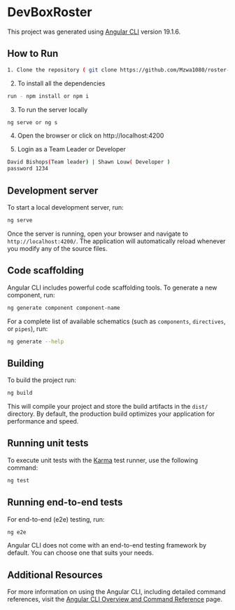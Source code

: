 # DevBoxRoster

This project was generated using [Angular CLI](https://github.com/angular/angular-cli) version 19.1.6.

## How to Run
```bash
1. Clone the repository ( git clone https://github.com/Mzwa1080/roster-management-system.git )

```
2. To install all the dependencies
``` bash 
run - npm install or npm i 
``` 

3. To run the server locally
```bash 
ng serve or ng s 
```

4. Open the browser or click on http://localhost:4200

5. Login as a Team Leader or Developer
```bash
David Bishops(Team leader) | Shawn Louw( Developer )
password 1234
```

## Development server

To start a local development server, run:

```bash
ng serve
```

Once the server is running, open your browser and navigate to `http://localhost:4200/`. The application will automatically reload whenever you modify any of the source files.

## Code scaffolding

Angular CLI includes powerful code scaffolding tools. To generate a new component, run:

```bash
ng generate component component-name
```

For a complete list of available schematics (such as `components`, `directives`, or `pipes`), run:

```bash
ng generate --help
```

## Building

To build the project run:

```bash
ng build
```

This will compile your project and store the build artifacts in the `dist/` directory. By default, the production build optimizes your application for performance and speed.

## Running unit tests

To execute unit tests with the [Karma](https://karma-runner.github.io) test runner, use the following command:

```bash
ng test
```

## Running end-to-end tests

For end-to-end (e2e) testing, run:

```bash
ng e2e
```

Angular CLI does not come with an end-to-end testing framework by default. You can choose one that suits your needs.

## Additional Resources

For more information on using the Angular CLI, including detailed command references, visit the [Angular CLI Overview and Command Reference](https://angular.dev/tools/cli) page.
